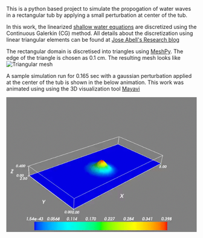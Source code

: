 This is a python based project to simulate the propogation of water waves in a 
rectangular tub by applying a small perturbation at center of the tub. 

In this work, the linearized [shallow water equations](https://en.wikipedia.org/wiki/Shallow_water_equations) are discretized using the Continuous Galerkin (CG) method. All details 
about the discretization using linear triangular elements can be found at [Jose Abell's Research blog](http://www.joseabell.com/finite-elements-for-shallow-water-equations.html)

The rectangular domain is discretised into triangles using
[MeshPy](https://mathema.tician.de/software/meshpy/). The edge of the triangle
is chosen as 0.1 cm. The resulting mesh looks like ![Triangular mesh
](mesh2.png)

A sample simulation run for 0.165 sec with a gaussian perturbation applied at
the center of the tub is shown in the below animation. This work was animated using
using the 3D visualization tool [Mayavi](http://docs.enthought.com/mayavi/mayavi/)

![wave propogation](wave.gif)




